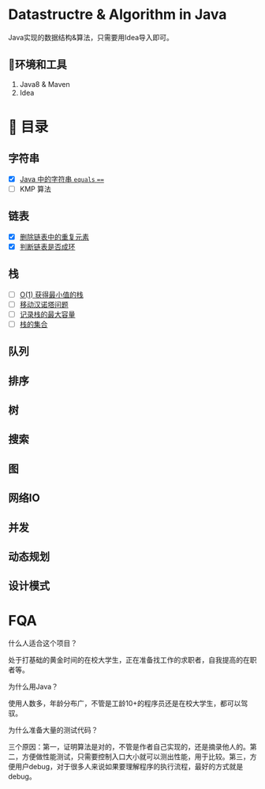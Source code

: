 # Datastructre & Algorithm in Java

Java实现的数据结构&算法，只需要用Idea导入即可。

🔧环境和工具
------
  1. Java8 & Maven
  2. Idea

# 📖 目录

## 字符串
* [x] [Java 中的字符串 `equals` `==`](./src/main/java/org/razertory/datastructure/string/StringEqual.java)
* [ ] KMP 算法

## 链表
* [x] [删除链表中的重复元素](./src/main/java/org/razertory/datastructure/linkedlist/DeleteDups.java)
* [x] [判断链表是否成环](./src/main/java/org/razertory/datastructure/linkedlist/LinkedListLoop.java)

## 栈
* [ ] [O(1) 获得最小值的栈](./src/main/java/org/razertory/datastructure/stack/StackWithMin.java)
* [ ] [移动汉诺塔问题](./src/main/java/org/razertory/datastructure/stack/Hannotower.java)
* [ ] [记录栈的最大容量](./src/main/java/org/razertory/datastructure/stack/StackCapacity.java)
* [ ] [栈的集合](./src/main/java/org/razertory/datastructure/stack/SetOfStacks.java)

## 队列

## 排序

## 树

## 搜索

## 图

## 网络IO

## 并发

## 动态规划

## 设计模式

# FQA
什么人适合这个项目？

处于打基础的黄金时间的在校大学生，正在准备找工作的求职者，自我提高的在职者等。

为什么用Java？

使用人数多，年龄分布广，不管是工龄10+的程序员还是在校大学生，都可以驾驭。

为什么准备大量的测试代码？

三个原因：第一，证明算法是对的，不管是作者自己实现的，还是摘录他人的。第二，方便做性能测试，只需要控制入口大小就可以测出性能，用于比较。第三，方便用户debug，对于很多人来说如果要理解程序的执行流程，最好的方式就是debug。